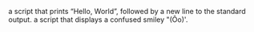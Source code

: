 a script that prints “Hello, World”, followed by a new line to the standard output.
 a script that displays a confused smiley "(Ôo)'.
